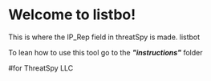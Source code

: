 # Welcome to listbo!
This is where the IP_Rep field in threatSpy is made.
listbot


To lean how to use this tool go to the _**"instructions"**_ folder 



#for ThreatSpy LLC
